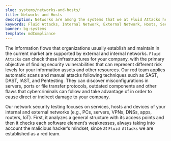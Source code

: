 ```yaml
---
slug: systems/networks-and-hosts/
title: Networks and Hosts
description: Networks are among the systems that we at Fluid Attacks help you evaluate to detect security vulnerabilities that you can subsequently remediate.
keywords: Fluid Attacks, Internal Network, External Network, Hosts, Security, Continuous Hacking, Ethical Hacking, Pentesting
banner: bg-systems
template: mdCompliance
---
```


<div class="paragraph fw3 f3 lh-2">

The information flows that organizations usually establish and maintain
in the current market are supported by external and internal networks.
`Fluid Attacks` can check these infrastructures for your company, with
the primary objective of finding security vulnerabilities that can
represent different risk levels for your information assets and other
resources. Our red team applies automatic scans and manual attacks
following techniques such as SAST, DAST, IAST, and Pentesting. They can
discover misconfigurations in servers, ports or file transfer protocols,
outdated components and other flaws that cybercriminals can follow and
take advantage of in order to cause direct or indirect damage to your
company.

</div>

<div class="paragraph fw3 f3 lh-2">

Our network security testing focuses on services, hosts and devices of
your internal and external networks (e.g., PCs, servers, VPNs, DNSs,
apps, routers, IoT). First, it analyzes a general structure with its
access points and then it checks each software element’s weaknesses,
always taking into account the malicious hacker’s mindset, since at
`Fluid Attacks` we are established as a red team.

</div>